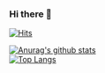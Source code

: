 ### Hi there 👋

<!--
**jeonka1001/jeonka1001** is a ✨ _special_ ✨ repository because its `README.md` (this file) appears on your GitHub profile.

Here are some ideas to get you started:

- 🔭 I’m currently working on ...
- 🌱 I’m currently learning ...
- 👯 I’m looking to collaborate on ...
- 🤔 I’m looking for help with ...
- 💬 Ask me about ...
- 📫 How to reach me: ...
- 😄 Pronouns: ...
- ⚡ Fun fact: ...
-->

[![Hits](https://hits.seeyoufarm.com/api/count/incr/badge.svg?url=https%3A%2F%2Fgithub.com%2Fjeonka1001&count_bg=%2379C83D&title_bg=%23555555&icon=&icon_color=%23E7E7E7&title=jeonka101&edge_flat=false)](https://hits.seeyoufarm.com)  

[![Anurag's github stats](https://github-readme-stats.vercel.app/api?username=jeonka1001)](https://github.com/anuraghazra/github-readme-stats)  
[![Top Langs](https://github-readme-stats.vercel.app/api/top-langs/?username=jeonka1001&layout=compact)](https://github.com/anuraghazra/github-readme-stats)

<!--![Kinetic27's github stats](https://github-readme-stats.vercel.app/api?username=Kinetic27&show_icons=true) solved.ac 골드 찍고 풀기--> 
